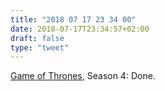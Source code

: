 ```yaml
---
title: "2018 07 17 23 34 00"
date: 2018-07-17T23:34:57+02:00
draft: false
type: "tweet"
---
```

[Game of Thrones](https://en.wikipedia.org/wiki/Game_of_Thrones), Season 4: Done.
